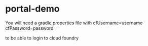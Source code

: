 # portal-demo

You will need a gradle.properties file with
cfUsername=username
cfPassword=password

to be able to login to cloud foundry
